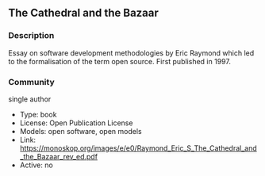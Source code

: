 ## The Cathedral and the Bazaar

### Description

Essay on software development methodologies by Eric Raymond which led to the formalisation of the term open source.
First published in 1997.

### Community

single author

- Type: book
- License: Open Publication License
- Models: open software, open models
- Link: https://monoskop.org/images/e/e0/Raymond_Eric_S_The_Cathedral_and_the_Bazaar_rev_ed.pdf
- Active: no
